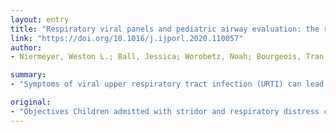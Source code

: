 ```yaml
---
layout: entry
title: "Respiratory viral panels and pediatric airway evaluation: the role of testing for upper respiratory infections to stratify perioperative risk"
link: "https://doi.org/10.1016/j.ijporl.2020.110057"
author:
- Niermeyer, Weston L.; Ball, Jessica; Worobetz, Noah; Bourgeois, Tran; Onwuka, Amanda; Burrier, Candice; Chiang, Tendy

summary:
- "Symptoms of viral upper respiratory tract infection (URTI) can lead to postponement of surgery due to concerns of perioperative complications related to acute illness. Respiratory viral panels (RVP) are often used to confirm the presence of recent or active viral infection and can affect the differential diagnosis of upper airway obstruction. Results Sixty encounters (45.5%) involved a positive RVP, 72 (54.5%) involved negative RVP. Most common reason for DLB was to assess for structural airway abnormality."

original:
- "Objectives Children admitted with stridor and respiratory distress comprise a complex patient group that requires the otolaryngologist to decide when to assess and intervene with direct laryngoscopy and bronchoscopy (DLB). Historically, the diagnosis of viral upper respiratory tract infection (URTI) can lead to postponement of surgery due to concerns of perioperative complications related to acute illness. Respiratory viral panels (RVP) are often used to confirm the presence of recent or active viral infection and can affect the differential diagnosis of upper airway obstruction. This study examined whether RVP positive testing is correlated with perioperative complications and operative findings in pediatric patients undergoing inpatient DLB. Methods A retrospective chart review of 132 pediatric patient encounters was performed. Viral testing results, DLB indication, DLB findings, and perioperative complications were compared. Results Sixty encounters (45.5%) involved a positive RVP, and 72 (54.5%) involved a negative RVP. Those with positive RVP were less likely to have an anatomic airway abnormality (p = 0.0250) and more likely to have a history of recurrent upper respiratory infections (p = 0.0464). The most common reason for DLB was to assess for structural airway abnormality. Laryngospasm occurred in 1 (1.7%) RVP positive and 1 (1.4%) RVP negative encounter, and 2 (2.8%) RVP negative encounters required reintubation. No other major complications were observed. No association was noted between RVP results and incidence of major or minor complication. Conclusions Major perioperative complications after surgical intervention with DLB for the management of complex, inpatient children with stridor and respiratory distress are rare. RVP positivity, specific pathogens identified on RVP, and presence of URI symptoms were not associated with perioperative complications."
---
```


